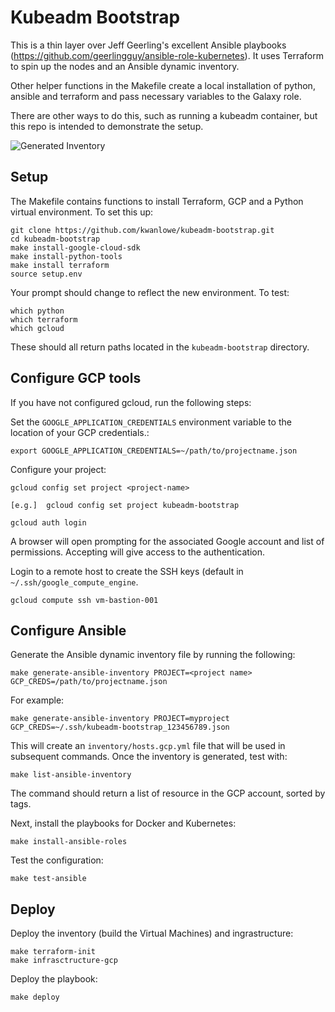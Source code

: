 # Kubeadm Bootstrap

This is a thin layer over Jeff Geerling's excellent Ansible playbooks (https://github.com/geerlingguy/ansible-role-kubernetes).
It uses Terraform to spin up the nodes and an Ansible dynamic inventory. 

Other helper functions in the Makefile create a local installation of python, ansible and terraform 
and pass necessary variables to the Galaxy role. 

There are other ways to do this, such as running a kubeadm container, but this repo is intended
to demonstrate the setup.

![Generated Inventory](https://github.com/kwanlowe/kubeadm-bootstrap/blob/master/kubeadm.png?raw=true)


## Setup

The Makefile contains functions to install Terraform, GCP and a Python virtual environment. To set this up:

    git clone https://github.com/kwanlowe/kubeadm-bootstrap.git
    cd kubeadm-bootstrap
    make install-google-cloud-sdk
    make install-python-tools
    make install terraform
    source setup.env

Your prompt should change to reflect the new environment.  To test:

    which python
    which terraform
    which gcloud

These should all return paths located in the ```kubeadm-bootstrap``` directory.

## Configure GCP tools

If you have not configured gcloud, run the following steps:

Set the ```GOOGLE_APPLICATION_CREDENTIALS``` environment variable to the location of your GCP credentials.:

    export GOOGLE_APPLICATION_CREDENTIALS=~/path/to/projectname.json

Configure your project:

    gcloud config set project <project-name>

    [e.g.]  gcloud config set project kubeadm-bootstrap

    gcloud auth login

A browser will open prompting for the associated Google account and list of permissions. Accepting will give access
to the authentication.

Login to a remote host to create the SSH keys (default in ```~/.ssh/google_compute_engine```.

    gcloud compute ssh vm-bastion-001


## Configure Ansible

Generate the Ansible dynamic inventory file by running the following:

    make generate-ansible-inventory PROJECT=<project name> GCP_CREDS=/path/to/projectname.json 

For example:

    make generate-ansible-inventory PROJECT=myproject GCP_CREDS=~/.ssh/kubeadm-bootstrap_123456789.json

This will create an ```inventory/hosts.gcp.yml``` file that will be used in subsequent commands. 
Once the inventory is generated, test with:

    make list-ansible-inventory

The command should return a list of resource in the GCP account, sorted by tags.

Next, install the playbooks for Docker and Kubernetes:

    make install-ansible-roles

Test the configuration:

    make test-ansible


## Deploy

Deploy the inventory (build the Virtual Machines) and ingrastructure:

    make terraform-init
    make infrasctructure-gcp

Deploy the playbook:
	
    make deploy

